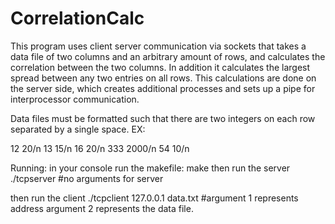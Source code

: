 # CorrelationCalc
This program uses client server communication via sockets that takes a data file of two columns and an arbitrary amount of rows, and calculates the correlation 
between the two columns. In addition it calculates the largest spread between any two entries on all rows. This calculations are done on the server side, which
creates additional processes and sets up a pipe for interprocessor communication.

Data files must be formatted such that there are two integers on each row separated by a single space.
EX:

12 20/n
13 15/n
16 20/n
333 2000/n
54 10/n

Running:
in your console run the makefile: make
then run the server ./tcpserver 
#no arguments for server

then run the client ./tcpclient 127.0.0.1 data.txt
#argument 1 represents address argument 2 represents the data file.
